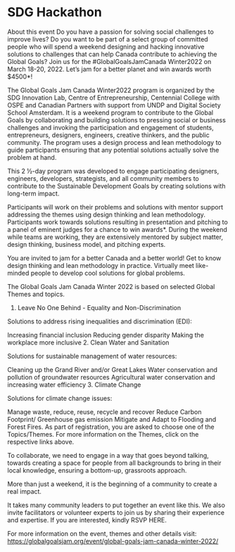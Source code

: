 # SDG Hackathon


About this event
Do you have a passion for solving social challenges to improve lives? Do you want to be part of a select group of committed people who will spend a weekend designing and hacking innovative solutions to challenges that can help Canada contribute to achieving the Global Goals? Join us for the #GlobalGoalsJamCanada Winter2022 on March 18-20, 2022. Let’s jam for a better planet and win awards worth $4500*! 

The Global Goals Jam Canada Winter2022 program is organized by the SDG Innovation Lab, Centre of Entrepreneurship, Centennial College with OSPE and Canadian Partners with support from UNDP and Digital Society School Amsterdam. It is a weekend program to contribute to the Global Goals by collaborating and building solutions to pressing social or business challenges and invoking the participation and engagement of students, entrepreneurs, designers, engineers, creative thinkers, and the public community. The program uses a design process and lean methodology to guide participants ensuring that any potential solutions actually solve the problem at hand.

This 2 ½-day program was developed to engage participating designers, engineers, developers, strategists, and all community members to contribute to the Sustainable Development Goals by creating solutions with long-term impact.

Participants will work on their problems and solutions with mentor support addressing the themes using design thinking and lean methodology. Participants work towards solutions resulting in presentation and pitching to a panel of eminent judges for a chance to win awards*. During the weekend while teams are working, they are extensively mentored by subject matter, design thinking, business model, and pitching experts.

You are invited to jam for a better Canada and a better world! Get to know design thinking and lean methodology in practice. Virtually meet like-minded people to develop cool solutions for global problems.

The Global Goals Jam Canada Winter 2022 is based on selected Global Themes and topics.

1. Leave No One Behind - Equality and Non-Discrimination

Solutions to address rising inequalities and discrimination (EDI):

Increasing financial inclusion
Reducing gender disparity
Making the workplace more inclusive
2. Clean Water and Sanitation

Solutions for sustainable management of water resources:

Cleaning up the Grand River and/or Great Lakes
Water conservation and pollution of groundwater resources
Agricultural water conservation and increasing water efficiency
3. Climate Change

Solutions for climate change issues:

Manage waste, reduce, reuse, recycle and recover
Reduce Carbon Footprint/ Greenhouse gas emission
Mitigate and Adapt to Flooding and Forest Fires.
As part of registration, you are asked to choose one of the Topics/Themes. For more information on the Themes, click on the respective links above.

To collaborate, we need to engage in a way that goes beyond talking, towards creating a space for people from all backgrounds to bring in their local knowledge, ensuring a bottom-up, grassroots approach.

More than just a weekend, it is the beginning of a community to create a real impact.

It takes many community leaders to put together an event like this. We also invite facilitators or volunteer experts to join us by sharing their experience and expertise. If you are interested, kindly RSVP HERE.

For more information on the event, themes and other details visit: https://globalgoalsjam.org/event/global-goals-jam-canada-winter-2022/
